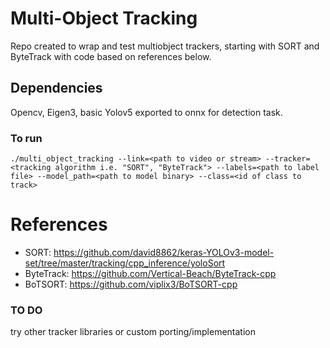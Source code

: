 # Multi-Object Tracking

Repo created to wrap and test multiobject trackers, starting with SORT and ByteTrack with code based on references below.

## Dependencies
Opencv, Eigen3,  basic Yolov5 exported to onnx for detection task.

### To run
```
./multi_object_tracking --link=<path to video or stream> --tracker=<tracking algorithm i.e. "SORT", "ByteTrack"> --labels=<path to label file> --model_path=<path to model binary> --class=<id of class to track> 
```

# References
* SORT: https://github.com/david8862/keras-YOLOv3-model-set/tree/master/tracking/cpp_inference/yoloSort
* ByteTrack: https://github.com/Vertical-Beach/ByteTrack-cpp
* BoTSORT: https://github.com/viplix3/BoTSORT-cpp

### TO DO
 try other tracker libraries or custom porting/implementation 
